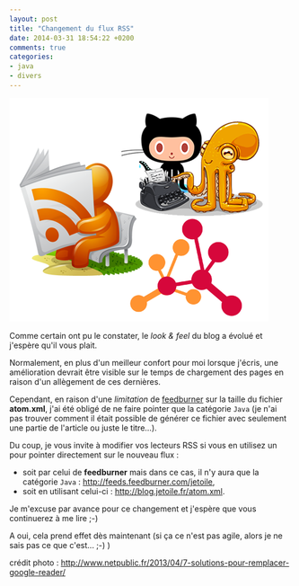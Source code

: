 ```yaml
---
layout: post
title: "Changement du flux RSS"
date: 2014-03-31 18:54:22 +0200
comments: true
categories: 
- java
- divers
---
```


![left-small](/images/rss_jetoile.png)

Comme certain ont pu le constater, le _look & feel_ du blog a évolué et j'espère qu'il vous plait. 

Normalement, en plus d'un meilleur confort pour moi lorsque j'écris, une amélioration devrait être visible sur le temps de chargement des pages en raison d'un allègement de ces dernières.

Cependant, en raison d'une _limitation_ de [feedburner](http://www.feedburner.com) sur la taille du fichier __atom.xml__, j'ai été obligé de ne faire pointer que la catégorie `Java` (je n'ai pas trouver comment il était possible de générer ce fichier avec seulement une partie de l'article ou juste le titre...).
 
Du coup, je vous invite à modifier vos lecteurs RSS si vous en utilisez un pour pointer directement sur le nouveau flux :

* soit par celui de __feedburner__ mais dans ce cas, il n'y aura que la catégorie `Java` : http://feeds.feedburner.com/jetoile, 
* soit en utilisant celui-ci : http://blog.jetoile.fr/atom.xml.

<!-- more -->

Je m'excuse par avance pour ce changement et j'espère que vous continuerez à me lire ;-)

A oui, cela prend effet dès maintenant (si ça ce n'est pas agile, alors je ne sais pas ce que c'est... ;-) )

crédit photo : http://www.netpublic.fr/2013/04/7-solutions-pour-remplacer-google-reader/ 